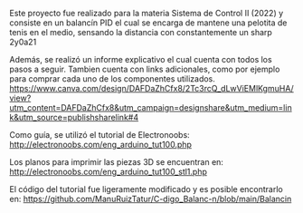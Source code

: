 Este proyecto fue realizado para la materia Sistema de Control II (2022) y consiste en un balancín PID el cual se encarga
de mantene una pelotita de tenis en el medio, sensando la distancia con constantemente un sharp 2y0a21


Además, se realizó un informe explicativo el cual cuenta con todos los pasos a seguir. Tambien cuenta con links adicionales,
como por ejemplo para comprar cada uno de los componentes utilizados.
https://www.canva.com/design/DAFDaZhCfx8/2Tc3rcQ_dLwViEMlKgmuHA/view?utm_content=DAFDaZhCfx8&utm_campaign=designshare&utm_medium=link&utm_source=publishsharelink#4


Como guía, se utilizó el tutorial de Electronoobs: http://electronoobs.com/eng_arduino_tut100.php     

Los planos para imprimir las piezas 3D se encuentran en: http://electronoobs.com/eng_arduino_tut100_stl1.php 

El código del tutorial fue ligeramente modificado y es posible encontrarlo en: https://github.com/ManuRuizTatur/C-digo_Balanc-n/blob/main/Balancin
